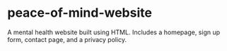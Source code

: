 # peace-of-mind-website
A mental health website built using HTML. Includes a homepage, sign up form, contact page, and a privacy policy.
